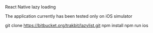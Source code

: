 React Native lazy loading

The application currently has been tested only on iOS simulator

git clone https://bitbucket.org/trakbit/lazylist.git
npm install
npm run ios